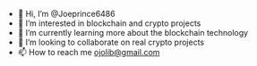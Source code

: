 - 👋 Hi, I’m @Joeprince6486
- 👀 I’m interested in blockchain and crypto projects 
- 🌱 I’m currently learning more about the blockchain technology 
- 💞️ I’m looking to collaborate on real crypto projects 
- 📫 How to reach me ojolib@gmail.com

<!---
Joeprince6486/Joeprince6486 is a ✨ special ✨ repository because its `README.md` (this file) appears on your GitHub profile.
You can click the Preview link to take a look at your changes.
--->
